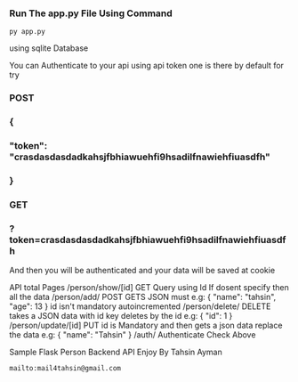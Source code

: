 ### Run The app.py File Using Command
    py app.py


using sqlite Database

You can Authenticate to your api using api token
one is there by default
for try
###     POST
###           {
###               "token": "crasdasdasdadkahsjfbhiawuehfi9hsadilfnawiehfiuasdfh"
###            }
###      GET
###           ?token=crasdasdasdadkahsjfbhiawuehfi9hsadilfnawiehfiuasdfh

And then you will be authenticated and your data will be saved at cookie

API total Pages
        /person/show/[id] GET
            Query using Id
            If dosent specify then all the data
        /person/add/ POST
            GETS JSON must
            e.g: {
                "name": "tahsin",
                "age": 13
            }
            id isn't mandatory
            autoincremented
        /person/delete/ DELETE
            takes a JSON data with id key
            deletes by the id
            e.g: {
                "id": 1
            }
        /person/update/[id] PUT
            id is Mandatory
            and then gets a json data
            replace the data
            e.g: {
                "name": "Tahsin"
            }
        /auth/ Authenticate
        Check Above

Sample Flask Person Backend API
Enjoy
    By Tahsin Ayman

    mailto:mail4tahsin@gmail.com
    

